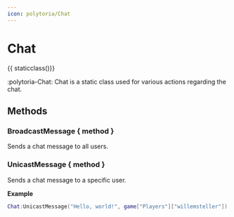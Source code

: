 ```yaml
---
icon: polytoria/Chat
---
```


# Chat

{{ staticclass()}}

:polytoria-Chat: Chat is a static class used for various actions regarding the chat.

## Methods

### BroadcastMessage { method }

Sends a chat message to all users.

### UnicastMessage { method }

Sends a chat message to a specific user.

**Example**

```lua
Chat:UnicastMessage("Hello, world!", game["Players"]["willemsteller"])
```
